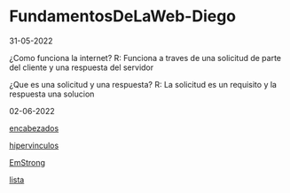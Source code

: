 # FundamentosDeLaWeb-Diego

31-05-2022

¿Como funciona la internet?
R: Funciona a traves de una solicitud de parte del cliente y una respuesta del servidor

¿Que es una solicitud y una respuesta?
R: La solicitud es un requisito y la respuesta una solucion 

02-06-2022

<a href="encabezados.html">encabezados</a>

<a href="hipervinculos.html">hipervinculos</a>

<a href="EmStrong.html">EmStrong</a>

<a href="lista.html">lista</a>
